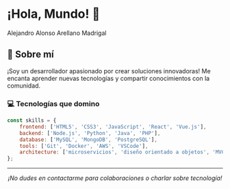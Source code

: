 # ¡Hola, Mundo! 👋 
Alejandro Alonso Arellano Madrigal

## 🚀 Sobre mí

¡Soy un desarrollador apasionado por crear soluciones innovadoras! Me encanta aprender nuevas tecnologías y compartir conocimientos con la comunidad.

### 💻 Tecnologías que domino

```javascript
const skills = {
    frontend: ['HTML5', 'CSS3', 'JavaScript', 'React', 'Vue.js'],
    backend: ['Node.js', 'Python', 'Java', 'PHP'],
    database: ['MySQL', 'MongoDB', 'PostgreSQL'],
    tools: ['Git', 'Docker', 'AWS', 'VSCode'],
    architecture: ['microservicios', 'diseño orientado a objetos', 'MVC']
};
```


---
<div align="center">
  <em>¡No dudes en contactarme para colaboraciones o charlar sobre tecnología!</em>
</div>

